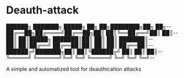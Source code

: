 # Deauth-attack



██████╗ ███████╗ █████╗ ██╗   ██╗████████╗██╗  ██╗--  
██╔══██╗██╔════╝██╔══██╗██║   ██║╚══██╔══╝██║  ██║--  
██║  ██║█████╗  ███████║██║   ██║   ██║   ███████║--  
██║  ██║██╔══╝  ██╔══██║██║   ██║   ██║   ██╔══██║--  
██████╔╝███████╗██║  ██║╚██████╔╝   ██║   ██║  ██║--  
╚═════╝ ╚══════╝╚═╝  ╚═╝ ╚═════╝    ╚═╝   ╚═╝  ╚═╝--  



A simple and automatized tool for deauthication attacks
